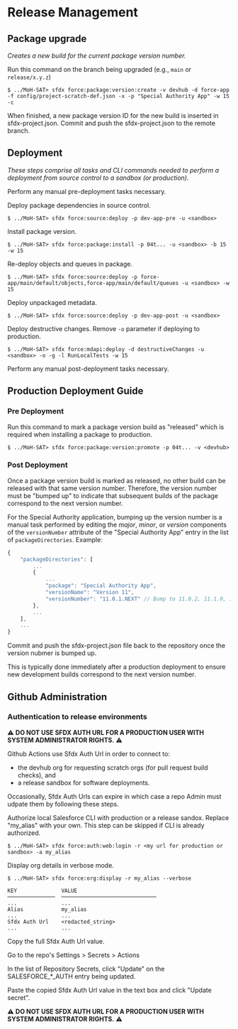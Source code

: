 # Release Management

## Package upgrade
_Creates a new build for the current package version number._

Run this command on the branch being upgraded (e.g., `main` or `release/x.y.z`)
```
$ ../MoH-SAT> sfdx force:package:version:create -v devhub -d force-app -f config/project-scratch-def.json -x -p "Special Authority App" -w 15 -c
```
When finished, a new package version ID for the new build is inserted in sfdx-project.json. Commit and push the sfdx-project.json to the remote branch.

## Deployment
_These steps comprise all tasks and CLI commands needed to perform a deployment from source control to a sandbox (or production)._

Perform any manual pre-deployment tasks necessary.

Deploy package dependencies in source control.
```
$ ../MoH-SAT> sfdx force:source:deploy -p dev-app-pre -u <sandbox>
```

Install package version.
```
$ ../MoH-SAT> sfdx force:package:install -p 04t... -u <sandbox> -b 15 -w 15
```

Re-deploy objects and queues in package.
```
$ ../MoH-SAT> sfdx force:source:deploy -p force-app/main/default/objects,force-app/main/default/queues -u <sandbox> -w 15
```

Deploy unpackaged metadata. 
```
$ ../MoH-SAT> sfdx force:source:deploy -p dev-app-post -u <sandbox>
```

Deploy destructive changes. Remove `-o` parameter if deploying to production. 
```
$ ../MoH-SAT> sfdx force:mdapi:deploy -d destructiveChanges -u <sandbox> -o -g -l RunLocalTests -w 15
```

Perform any manual post-deployment tasks necessary.

## Production Deployment Guide
### Pre Deployment
Run this command to mark a package version build as "released" which is required when installing a package to production.
```
$ ../MoH-SAT> sfdx force:package:version:promote -p 04t... -v <devhub>
```

### Post Deployment
Once a package version build is marked as released, no other build can be released with that same version number. Therefore, the version number must be "bumped up" to indicate that subsequent builds of the package correspond to the next version number. 

For the Special Authority application, bumping up the version number is a manual task performed by editing the _major_, _minor_, or _version_ components of the `versionNumber` attribute of the "Special Authority App" entry in the list of `packageDirectories`. Example:

```javascript
{
    "packageDirectories": [
        ...
        {
            ...
            "package": "Special Authority App",
            "versionName": "Version 11",
            "versionNumber": "11.0.1.NEXT" // Bump to 11.0.2, 11.1.0, 12.0.0, etc. 
        },
        ...
    ],
    ...
}
```
Commit and push the sfdx-project.json file back to the repository once the version nubmer is bumped up. 

This is typically done immediately after a production deployment to ensure new development builds correspond to the next version number.
## Github Administration

### Authentication to release environments
:warning: **DO NOT USE SFDX AUTH URL FOR A PRODUCTION USER WITH SYSTEM ADMINISTRATOR
 RIGHTS.** :warning:

Github Actions use Sfdx Auth Url in order to connect to:
- the devhub org for requesting scratch orgs (for pull request build checks), and
- a release sandbox for software deployments. 

Occasionally, Sfdx Auth Urls can expire in which case a repo Admin must udpate them by following these steps.

Authorize local Salesforce CLI with production or a release sandox. Replace "my_alias" with your own. This step can be skipped if CLI is already authorized.
```
$ ../MoH-SAT> sfdx force:auth:web:login -r <my url for production or sandbox> -a my_alias
```

Display org details in verbose mode.
```
$ ../MoH-SAT> sfdx force:org:display -r my_alias --verbose

KEY              VALUE
───────────────  ──────────────────────────────
...              ...
Alias            my_alias
...              ...
Sfdx Auth Url    <redacted_string>
...              ...
```
Copy the full Sfdx Auth Url value.

Go to the repo's Settings > Secrets > Actions

In the list of Repository Secrets, click "Update" on the SALESFORCE_*_AUTH entry being updated. 

Paste the copied Sfdx Auth Url value in the text box and click "Update secret".

:warning: **DO NOT USE SFDX AUTH URL FOR A PRODUCTION USER WITH SYSTEM ADMINISTRATOR
 RIGHTS.** :warning: